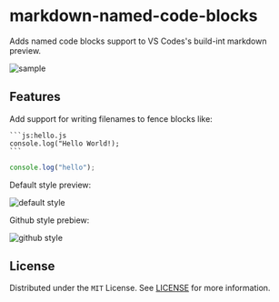 # markdown-named-code-blocks

Adds named code blocks support to VS Codes's build-int markdown preview.

![sample](https://github.com/tsutsu3/vscode-named-code-blocks/blob/master/image/sample.gif?raw=true)

## Features

Add support for writing filenames to fence blocks like:

~~~
```js:hello.js
console.log("Hello World!);
```
~~~


```js:hello.js
console.log("hello");
```

Default style preview:

![default style](https://github.com/tsutsu3/vscode-named-code-blocks/blob/master/image/default.png?raw=true)

Github style prebiew:

![github style](https://github.com/tsutsu3/vscode-named-code-blocks/blob/master/image/github_style.png?raw=true)

## License

Distributed under the `MIT` License. See [LICENSE](https://github.com/tsutsu3/vscode-named-code-blocks/blob/master/LICENSE) for more information.

